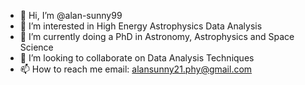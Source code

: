 - 👋 Hi, I’m @alan-sunny99
- 👀 I’m interested in High Energy Astrophysics Data Analysis
- 🌱 I’m currently doing a PhD in Astronomy, Astrophysics and Space Science
- 💞️ I’m looking to collaborate on Data Analysis Techniques
- 📫 How to reach me email: alansunny21.phy@gmail.com

<!---
alan-sunny99/alan-sunny99 is a ✨ special ✨ repository because its `README.md` (this file) appears on your GitHub profile.
You can click the Preview link to take a look at your changes.
--->
